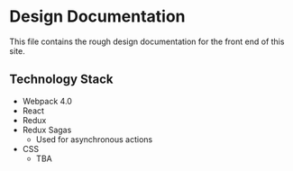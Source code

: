 # Design Documentation
This file contains the rough design documentation for the front end of this site.

## Technology Stack
- Webpack 4.0
- React
- Redux
- Redux Sagas
  - Used for asynchronous actions
- CSS
  - TBA

